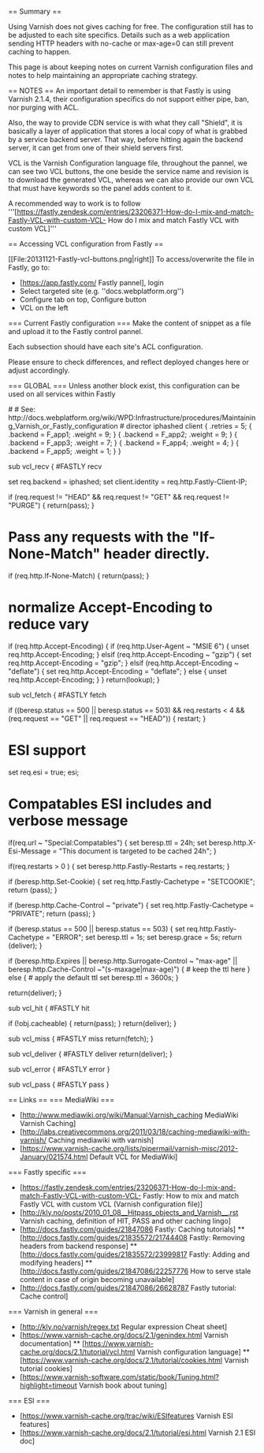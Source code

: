 == Summary ==

Using Varnish does not gives caching for free. The configuration still has to be adjusted to each site specifics. Details such as a web application sending HTTP headers with no-cache or max-age=0 can still prevent caching to happen.

This page is about keeping notes on current Varnish configuration files and notes to help maintaining an appropriate caching strategy. 

== NOTES ==
An important detail to remember is that Fastly is using Varnish 2.1.4, their configuration specifics do not support either pipe, ban, nor purging with ACL. 

Also, the way to provide CDN service is with what they call "Shield", it is basically a layer of application that stores a local copy of what is grabbed by a service backend server. That way, before hitting again the backend server, it can get from one of their shield servers first.

VCL is the Varnish Configuration language file, throughout the pannel, we can see two VCL buttons, the one beside the service name and revision is to download the generated VCL, whereas we can also provide our own VCL that must have keywords so the panel adds content to it.

A recommended way to work is to follow '''[https://fastly.zendesk.com/entries/23206371-How-do-I-mix-and-match-Fastly-VCL-with-custom-VCL-  How do I mix and match Fastly VCL with custom VCL]'''

== Accessing VCL configuration from Fastly ==

[[File:20131121-Fastly-vcl-buttons.png|right]]
To access/overwrite the file in Fastly, go to:
* [https://app.fastly.com/ Fastly pannel], login
* Select targeted site (e.g. ''docs.webplatform.org'')
* Configure tab on top, Configure button
* VCL on the left


=== Current Fastly configuration ===
Make the content of snippet as a file and upload it to the Fastly control pannel.

Each subsection should have each site's ACL configuration.



Please ensure to check differences, and reflect deployed changes here or adjust accordingly.

=== GLOBAL ===
Unless another block exist, this configuration can be used on all services within Fastly

<syntaxHighlight>
#
# See: http://docs.webplatform.org/wiki/WPD:Infrastructure/procedures/Maintaining_Varnish_or_Fastly_configuration
#
director iphashed client {
  .retries = 5;
  {
    .backend = F_app1;
    .weight = 9;
  }
  {
    .backend = F_app2;
    .weight = 9;
  }
  {
    .backend = F_app3;
    .weight = 7;
  }
  {
    .backend = F_app4;
    .weight = 4;
  }
  {
    .backend = F_app5;
    .weight = 1;
  }
}
 
sub vcl_recv {
#FASTLY recv
 
  set req.backend = iphashed;
  set client.identity = req.http.Fastly-Client-IP;
 
  if (req.request != "HEAD" && req.request != "GET" && req.request != "PURGE") {
    return(pass);
  }
 
  # Pass any requests with the "If-None-Match" header directly.
  if (req.http.If-None-Match)
  { return(pass); }
 
  # normalize Accept-Encoding to reduce vary
  if (req.http.Accept-Encoding) {
    if (req.http.User-Agent ~ "MSIE 6") {
      unset req.http.Accept-Encoding;
    } elsif (req.http.Accept-Encoding ~ "gzip") {
      set req.http.Accept-Encoding = "gzip";
    } elsif (req.http.Accept-Encoding ~ "deflate") {
      set req.http.Accept-Encoding = "deflate";
    } else {
      unset req.http.Accept-Encoding;
    }
  }
  return(lookup);
}
 
 
sub vcl_fetch {
#FASTLY fetch
 
  if ((beresp.status == 500 || beresp.status == 503) && req.restarts < 4 && (req.request == "GET" || req.request == "HEAD")) {
    restart;
  } 

  # ESI support
  set req.esi = true;
  esi;

  # Compatables ESI includes and verbose message
  if(req.url ~ "Special:Compatables") {
    set beresp.ttl = 24h;
    set beresp.http.X-Esi-Message = "This document is targeted to be cached 24h";
  }

  if(req.restarts > 0 ) {
    set beresp.http.Fastly-Restarts = req.restarts;
  }
 
  if (beresp.http.Set-Cookie) {
    set req.http.Fastly-Cachetype = "SETCOOKIE";
    return (pass);
  }
 
  if (beresp.http.Cache-Control ~ "private") {
    set req.http.Fastly-Cachetype = "PRIVATE";
    return (pass);
  }
 
  if (beresp.status == 500 || beresp.status == 503) {
    set req.http.Fastly-Cachetype = "ERROR";
    set beresp.ttl = 1s;
    set beresp.grace = 5s;
    return (deliver);
  }
 
 
  if (beresp.http.Expires || beresp.http.Surrogate-Control ~ "max-age" || beresp.http.Cache-Control ~"(s-maxage|max-age)") {
    # keep the ttl here
  } else {
    # apply the default ttl
    set beresp.ttl = 3600s;
  }
 
  return(deliver);
}
 
sub vcl_hit {
#FASTLY hit
 
  if (!obj.cacheable) {
    return(pass);
  }
  return(deliver);
}
 
sub vcl_miss {
#FASTLY miss
  return(fetch);
}
 
sub vcl_deliver {
#FASTLY deliver
  return(deliver);
}
 
sub vcl_error {
#FASTLY error
}
 
sub vcl_pass {
#FASTLY pass
}
</syntaxHighlight>

== Links ==
=== MediaWiki ===
* [http://www.mediawiki.org/wiki/Manual:Varnish_caching MediaWiki Varnish Caching]
* [http://labs.creativecommons.org/2011/03/18/caching-mediawiki-with-varnish/ Caching mediawiki with varnish]
* [https://www.varnish-cache.org/lists/pipermail/varnish-misc/2012-January/021574.html Default VCL for MediaWiki]


=== Fastly specific ===
* [https://fastly.zendesk.com/entries/23206371-How-do-I-mix-and-match-Fastly-VCL-with-custom-VCL- Fastly: How to mix and match Fastly VCL with custom VCL (Varnish configuration file)]
* [http://kly.no/posts/2010_01_08__Hitpass_objects_and_Varnish__.rst Varnish caching, definition of HIT, PASS and other caching lingo]
* [http://docs.fastly.com/guides/21847086 Fastly: Caching tutorials]
** [http://docs.fastly.com/guides/21835572/21744408 Fastly: Removing headers from backend response]
** [http://docs.fastly.com/guides/21835572/23999817 Fastly: Adding and modifying headers]
** [http://docs.fastly.com/guides/21847086/22257776 How to serve stale content in case of origin becoming unavailable]
* [http://docs.fastly.com/guides/21847086/26628787 Fastly tutorial: Cache control]

=== Varnish in general ===
* [http://kly.no/varnish/regex.txt Regular expression Cheat sheet]
* [https://www.varnish-cache.org/docs/2.1/genindex.html Varnish documentation]
** [https://www.varnish-cache.org/docs/2.1/tutorial/vcl.html Varnish configuration language]
** [https://www.varnish-cache.org/docs/2.1/tutorial/cookies.html Varnish tutorial cookies]
* [https://www.varnish-software.com/static/book/Tuning.html?highlight=timeout Varnish book about tuning]

=== ESI ===
* [https://www.varnish-cache.org/trac/wiki/ESIfeatures Varnish ESI features]
* [https://www.varnish-cache.org/docs/2.1/tutorial/esi.html Varnish 2.1 ESI doc]